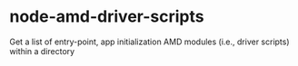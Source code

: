 node-amd-driver-scripts
=======================

Get a list of entry-point, app initialization AMD modules (i.e., driver scripts) within a directory
